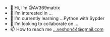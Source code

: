 - 👋 Hi, I’m @AV369matrix
- 👀 I’m interested in ...
- 🌱 I’m currently learning ...Python with Sypder
- 💞️ I’m looking to collaborate on ...
- 📫 How to reach me ...veshon44@gmail.com

<!---
AV369matrix/AV369matrix is a ✨ special ✨ repository because its `README.md` (this file) appears on your GitHub profile.
You can click the Preview link to take a look at your changes.
--->
